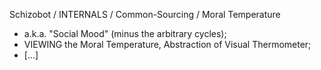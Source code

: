 Schizobot / INTERNALS / Common-Sourcing / Moral Temperature
* a.k.a. "Social Mood" (minus the arbitrary cycles);
* VIEWING the Moral Temperature, Abstraction of Visual Thermometer;
* [...]
